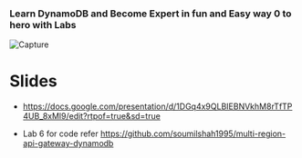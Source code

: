 
### Learn DynamoDB and Become Expert in fun and Easy way 0 to hero with Labs  


![Capture](https://user-images.githubusercontent.com/39345855/191783401-e9e939e8-5475-456a-bc14-0bf1ed834bdd.PNG)


# Slides 
* https://docs.google.com/presentation/d/1DGq4x9QLBIEBNVkhM8rTfTP4UB_8xMl9/edit?rtpof=true&sd=true

* Lab 6 for code refer https://github.com/soumilshah1995/multi-region-api-gateway-dynamodb

